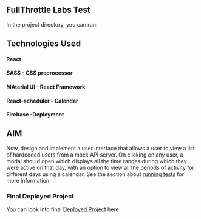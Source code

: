 ## FullThrottle Labs Test

In the project directory, you can run:

## Technologies Used

#### React <br />
#### SASS - CSS preprocessor<br />
#### MAterial UI - React Framework<br />
#### React-scheduler - Calendar<br />
#### Firebase -Deployment<br />

## AIM

Now, design and implement a user interface that allows a user to view a list of hardcoded users from a mock API server. On clicking on any user, a modal should open which displays all the time ranges during which they were active on that day, with an option to view all the periods of activity for different days using a calendar.
See the section about [running tests](https://facebook.github.io/create-react-app/docs/running-tests) for more information.

### Final Deployed Project

You can look into final [Deployed Project](https://facebook.github.io/create-react-app/docs/deployment) here
